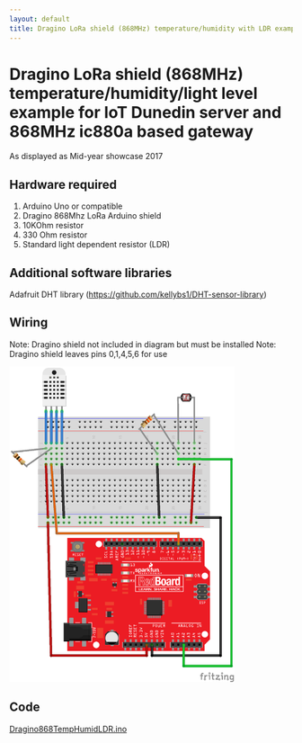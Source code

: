 ```yaml
---
layout: default
title: Dragino LoRa shield (868MHz) temperature/humidity with LDR example 
---
```


#  Dragino LoRa shield (868MHz) temperature/humidity/light level example for IoT Dunedin server and 868MHz ic880a based gateway

As displayed as Mid-year showcase 2017

## Hardware required
1. Arduino Uno or compatible
2. Dragino 868Mhz LoRa Arduino shield 
3. 10KOhm resistor
4. 330 Ohm resistor
5. Standard light dependent resistor (LDR)

## Additional software libraries
Adafruit DHT library (https://github.com/kellybs1/DHT-sensor-library)

## Wiring

Note: Dragino shield not included in diagram but must be installed
Note: Dragino shield leaves pins 0,1,4,5,6 for use

<img src="Dragino868TempHumidLDR_bb.png" width="400">

## Code

<a href ="Dragino868TempHumidLDR.ino">Dragino868TempHumidLDR.ino</a>
